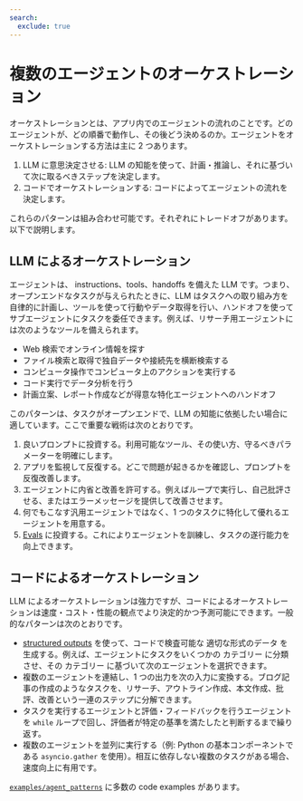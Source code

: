 ```yaml
---
search:
  exclude: true
---
```

# 複数のエージェントのオーケストレーション

オーケストレーションとは、アプリ内でのエージェントの流れのことです。どのエージェントが、どの順番で動作し、その後どう決めるのか。エージェントをオーケストレーションする方法は主に 2 つあります。

1. LLM に意思決定させる: LLM の知能を使って、計画・推論し、それに基づいて次に取るべきステップを決定します。
2. コードでオーケストレーションする: コードによってエージェントの流れを決定します。

これらのパターンは組み合わせ可能です。それぞれにトレードオフがあります。以下で説明します。

## LLM によるオーケストレーション

エージェントは、 instructions、tools、handoffs を備えた LLM です。つまり、オープンエンドなタスクが与えられたときに、LLM はタスクへの取り組み方を自律的に計画し、ツールを使って行動やデータ取得を行い、ハンドオフを使ってサブエージェントにタスクを委任できます。例えば、リサーチ用エージェントには次のようなツールを備えられます。

-   Web 検索でオンライン情報を探す
-   ファイル検索と取得で独自データや接続先を横断検索する
-   コンピュータ操作でコンピュータ上のアクションを実行する
-   コード実行でデータ分析を行う
-   計画立案、レポート作成などが得意な特化エージェントへのハンドオフ

このパターンは、タスクがオープンエンドで、LLM の知能に依拠したい場合に適しています。ここで重要な戦術は次のとおりです。

1. 良いプロンプトに投資する。利用可能なツール、その使い方、守るべきパラメーターを明確にします。
2. アプリを監視して反復する。どこで問題が起きるかを確認し、プロンプトを反復改善します。
3. エージェントに内省と改善を許可する。例えばループで実行し、自己批評させる、またはエラーメッセージを提供して改善させます。
4. 何でもこなす汎用エージェントではなく、1 つのタスクに特化して優れるエージェントを用意する。
5. [Evals](https://platform.openai.com/docs/guides/evals) に投資する。これによりエージェントを訓練し、タスクの遂行能力を向上できます。

## コードによるオーケストレーション

LLM によるオーケストレーションは強力ですが、コードによるオーケストレーションは速度・コスト・性能の観点でより決定的かつ予測可能にできます。一般的なパターンは次のとおりです。

-   [structured outputs](https://platform.openai.com/docs/guides/structured-outputs) を使って、コードで検査可能な 適切な形式のデータ を生成する。例えば、エージェントにタスクをいくつかの カテゴリー に分類させ、その カテゴリー に基づいて次のエージェントを選択できます。
-   複数のエージェントを連結し、1 つの出力を次の入力に変換する。ブログ記事の作成のようなタスクを、リサーチ、アウトライン作成、本文作成、批評、改善という一連のステップに分解できます。
-   タスクを実行するエージェントと評価・フィードバックを行うエージェントを `while` ループで回し、評価者が特定の基準を満たしたと判断するまで繰り返す。
-   複数のエージェントを並列に実行する（例: Python の基本コンポーネントである `asyncio.gather` を使用）。相互に依存しない複数のタスクがある場合、速度向上に有用です。

[`examples/agent_patterns`](https://github.com/openai/openai-agents-python/tree/main/examples/agent_patterns) に多数の code examples があります。